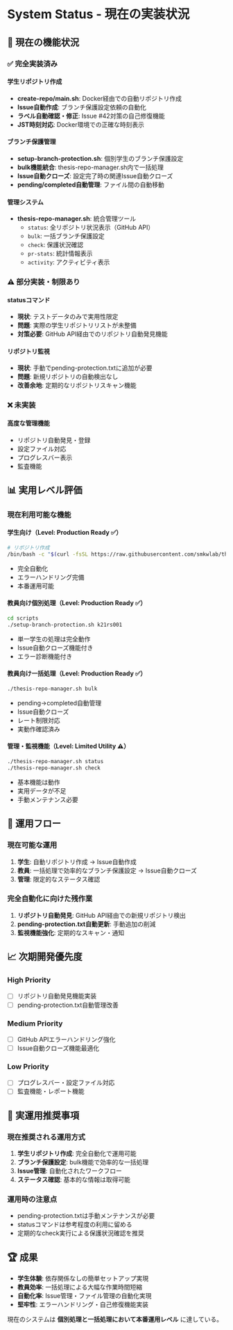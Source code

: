 # System Status - 現在の実装状況

## 🎯 現在の機能状況

### ✅ 完全実装済み

#### 学生リポジトリ作成
- **create-repo/main.sh**: Docker経由での自動リポジトリ作成
- **Issue自動作成**: ブランチ保護設定依頼の自動化
- **ラベル自動確認・修正**: Issue #42対策の自己修復機能
- **JST時刻対応**: Docker環境での正確な時刻表示

#### ブランチ保護管理
- **setup-branch-protection.sh**: 個別学生のブランチ保護設定
- **bulk機能統合**: thesis-repo-manager.sh内で一括処理
- **Issue自動クローズ**: 設定完了時の関連Issue自動クローズ
- **pending/completed自動管理**: ファイル間の自動移動

#### 管理システム
- **thesis-repo-manager.sh**: 統合管理ツール
  - `status`: 全リポジトリ状況表示（GitHub API）
  - `bulk`: 一括ブランチ保護設定
  - `check`: 保護状況確認
  - `pr-stats`: 統計情報表示
  - `activity`: アクティビティ表示

### ⚠️ 部分実装・制限あり

#### statusコマンド
- **現状**: テストデータのみで実用性限定
- **問題**: 実際の学生リポジトリリストが未整備
- **対策必要**: GitHub API経由でのリポジトリ自動発見機能

#### リポジトリ監視
- **現状**: 手動でpending-protection.txtに追加が必要
- **問題**: 新規リポジトリの自動検出なし
- **改善余地**: 定期的なリポジトリスキャン機能

### ❌ 未実装

#### 高度な管理機能
- リポジトリ自動発見・登録
- 設定ファイル対応
- プログレスバー表示
- 監査機能

## 📊 実用レベル評価

### 現在利用可能な機能

#### 学生向け（Level: Production Ready ✅）
```bash
# リポジトリ作成
/bin/bash -c "$(curl -fsSL https://raw.githubusercontent.com/smkwlab/thesis-management-tools/main/create-repo/setup.sh)"
```
- 完全自動化
- エラーハンドリング完備
- 本番運用可能

#### 教員向け個別処理（Level: Production Ready ✅）
```bash
cd scripts
./setup-branch-protection.sh k21rs001
```
- 単一学生の処理は完全動作
- Issue自動クローズ機能付き
- エラー診断機能付き

#### 教員向け一括処理（Level: Production Ready ✅）
```bash
./thesis-repo-manager.sh bulk
```
- pending→completed自動管理
- Issue自動クローズ
- レート制限対応
- 実動作確認済み

#### 管理・監視機能（Level: Limited Utility ⚠️）
```bash
./thesis-repo-manager.sh status
./thesis-repo-manager.sh check
```
- 基本機能は動作
- 実用データが不足
- 手動メンテナンス必要

## 🔄 運用フロー

### 現在可能な運用

1. **学生**: 自動リポジトリ作成 → Issue自動作成
2. **教員**: 一括処理で効率的なブランチ保護設定 → Issue自動クローズ
3. **管理**: 限定的なステータス確認

### 完全自動化に向けた残作業

1. **リポジトリ自動発見**: GitHub API経由での新規リポジトリ検出
2. **pending-protection.txt自動更新**: 手動追加の削減
3. **監視機能強化**: 定期的なスキャン・通知

## 📈 次期開発優先度

### High Priority
- [ ] リポジトリ自動発見機能実装
- [ ] pending-protection.txt自動管理改善

### Medium Priority  
- [ ] GitHub APIエラーハンドリング強化
- [ ] Issue自動クローズ機能最適化

### Low Priority
- [ ] プログレスバー・設定ファイル対応
- [ ] 監査機能・レポート機能

## 💼 実運用推奨事項

### 現在推奨される運用方式

1. **学生リポジトリ作成**: 完全自動化で運用可能
2. **ブランチ保護設定**: bulk機能で効率的な一括処理
3. **Issue管理**: 自動化されたワークフロー
4. **ステータス確認**: 基本的な情報は取得可能

### 運用時の注意点

- pending-protection.txtは手動メンテナンスが必要
- statusコマンドは参考程度の利用に留める
- 定期的なcheck実行による保護状況確認を推奨

## 🏆 成果

- **学生体験**: 依存関係なしの簡単セットアップ実現
- **教員効率**: 一括処理による大幅な作業時間短縮
- **自動化率**: Issue管理・ファイル管理の自動化実現
- **堅牢性**: エラーハンドリング・自己修復機能実装

現在のシステムは **個別処理と一括処理において本番運用レベル** に達している。